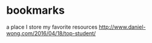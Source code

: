 # bookmarks
a place I store my favorite resources
http://www.daniel-wong.com/2016/04/18/top-student/
